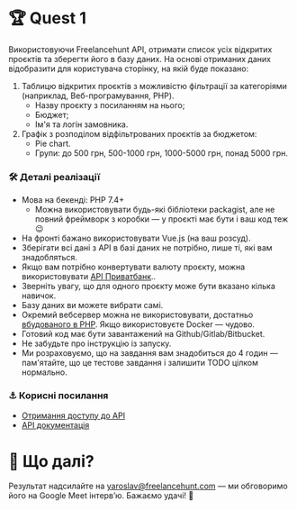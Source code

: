 # 🏆 Quest 1
Використовуючи Freelancehunt API, отримати список усіх відкритих проєктів та зберегти його в базу даних. На основі отриманих даних відобразити для користувача сторінку, на якій буде показано:

1. Таблицю відкритих проєктів з можливістю фільтрації за категоріями (наприклад, Веб-програмування, PHP).
    - Назву проєкту з посиланням на нього;
    - Бюджет;
    - Ім'я та логін замовника.
2. Графік з розподілом відфільтрованих проєктів за бюджетом:
    - Pie chart.
    - Групи: до 500 грн, 500-1000 грн, 1000-5000 грн, понад 5000 грн.

### 🛠 Деталі реалізації

* Мова на бекенді: PHP 7.4+
    * Можна використовувати будь-які бібліотеки packagist, але не повний фреймворк з коробки — у проєкті має бути і ваш код теж 😉
* На фронті бажано використовувати Vue.js (на ваш розсуд).
* Зберігати всі дані з API в базі даних не потрібно, лише ті, які вам знадобляться.
* Якщо вам потрібно конвертувати валюту проєкту, можна використовувати [API Приватбанк](https://api.privatbank.ua/#p24/exchange)..
* Зверніть увагу, що для одного проєкту може бути вказано кілька навичок.
* Базу даних ви можете вибрати самі.
* Окремий вебсервер можна не використовувати, достатньо [вбудованого в PHP](https://www.php.net/manual/en/features.commandline.webserver.php). Якщо використовуєте Docker — чудово.
* Готовий код має бути завантажений на Github/Gitlab/Bitbucket.
* Не забудьте про інструкцію із запуску.
* Ми розраховуємо, що на завдання вам знадобиться до 4 годин — пам'ятайте, що це тестове завдання і залишити TODO цілком нормально.

### ⚓️ Корисні посилання
* [Отримання доступу до API](https://freelancehunt.com/my/api2)
* [API документація](https://apidocs.freelancehunt.com/?version=latest)

# 🚀 Що далі?
Результат надсилайте на yaroslav@freelancehunt.com — ми обговоримо його на Google Meet інтерв’ю. Бажаємо удачі! 🤞
